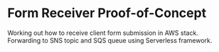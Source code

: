 # Form Receiver Proof-of-Concept

Working out how to receive client form submission in AWS stack. Forwarding to SNS topic and SQS queue using Serverless framework.
